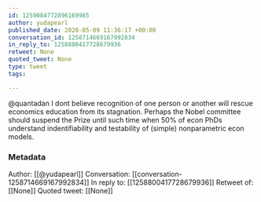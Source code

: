 ```yaml
---
id: 1259084772896169985
author: yudapearl
published_date: 2020-05-09 11:36:17 +00:00
conversation_id: 1258714669167992834
in_reply_to: 1258800417728679936
retweet: None
quoted_tweet: None
type: tweet
tags:

---
```


@quantadan I dont believe recognition of one person or another will rescue economics education from its stagnation. Perhaps the Nobel committee should suspend the Prize until such time when 50% of econ PhDs  understand indentifiability and testability of (simple) nonparametric econ models.

### Metadata

Author: [[@yudapearl]]
Conversation: [[conversation-1258714669167992834]]
In reply to: [[1258800417728679936]]
Retweet of: [[None]]
Quoted tweet: [[None]]
